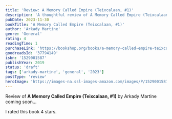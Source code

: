 ```yaml
---
title: 'Review: A Memory Called Empire (Teixcalaan, #1)'
description: 'A thoughtful review of A Memory Called Empire (Teixcalaan, #1) by Arkady Martine'
pubDate: 2023-11-30
bookTitle: 'A Memory Called Empire (Teixcalaan, #1)'
author: 'Arkady Martine'
genre: 'General'
rating: 4
readingTime: 1
purchaseLink: 'https://bookshop.org/books/a-memory-called-empire-teixcalaan-1/9781529001587'
goodreadsId: '37794149'
isbn: '1529001587'
publishYear: 2019
status: 'draft'
tags: ['arkady-martine', 'general', '2023']
postType: 'review'
heroImage: 'https://images-na.ssl-images-amazon.com/images/P/1529001587.01.L.jpg'
---
```


Review of **A Memory Called Empire (Teixcalaan, #1)** by Arkady Martine coming soon...

I rated this book 4 stars.